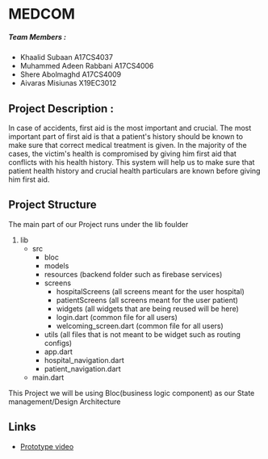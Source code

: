 # MEDCOM
##### Team Members : 
- Khaalid Subaan A17CS4037
- Muhammed Adeen Rabbani A17CS4006
- Shere Abolmaghd  A17CS4009
- Aivaras Misiunas X19EC3012

## Project Description :
In case of accidents, first aid is the most important and crucial. The most important part of first aid is that a patient's history should be known to make sure that correct medical treatment is given. In the majority of the cases, the victim's health is compromised by giving him first aid that conflicts with his health history. This system will help us to make sure that patient health history and crucial health particulars are known before giving him first aid.

## Project Structure
The main part of our Project runs under the lib foulder
1.  lib
      - src
        - bloc
        - models
        - resources (backend folder such as firebase services)
        - screens
          - hospitalScreens (all screens meant for the user hospital)
          - patientScreens (all screens meant for the user patient)
          - widgets (all widgets that are being reused will be here)
          - login.dart (common file for all users)
          - welcoming_screen.dart (common file for all users)
        - utils (all files that is not meant to be widget such as routing configs)
        - app.dart
        - hospital_navigation.dart
        - patient_navigation.dart
      - main.dart

This Project we will be using Bloc(business logic component) as our State management/Design Architecture

## Links
- [Prototype video](https://www.youtube.com/watch?v=-KFwS1-F6QY)







